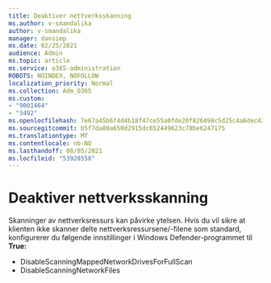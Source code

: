 ```yaml
---
title: Deaktiver nettverksskanning
ms.author: v-smandalika
author: v-smandalika
manager: dansimp
ms.date: 02/25/2021
audience: Admin
ms.topic: article
ms.service: o365-administration
ROBOTS: NOINDEX, NOFOLLOW
localization_priority: Normal
ms.collection: Adm_O365
ms.custom:
- "9001464"
- "3492"
ms.openlocfilehash: 7e67a45b6f4d4b18f47ce55a0fde20f826498c5d25c4a6dec4311d8fe4c3735f
ms.sourcegitcommit: b5f7da89a650d2915dc652449623c78be6247175
ms.translationtype: MT
ms.contentlocale: nb-NO
ms.lasthandoff: 08/05/2021
ms.locfileid: "53928558"
---
```

# <a name="disable-network-scan"></a>Deaktiver nettverksskanning

Skanninger av nettverksressurs kan påvirke ytelsen.  Hvis du vil sikre at klienten ikke skanner delte nettverksressursene/-filene som standard, konfigurerer du følgende innstillinger i Windows Defender-programmet til **True:**

- DisableScanningMappedNetworkDrivesForFullScan
- DisableScanningNetworkFiles